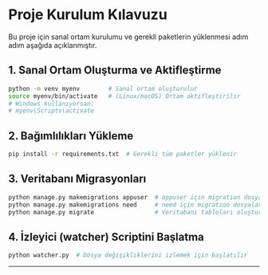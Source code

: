 # Proje Kurulum Kılavuzu

Bu proje için sanal ortam kurulumu ve gerekli paketlerin yüklenmesi adım adım aşağıda açıklanmıştır.

##  1. Sanal Ortam Oluşturma ve Aktifleştirme

```bash
python -m venv myenv        # Sanal ortam oluşturulur
source myenv/bin/activate   # (Linux/macOS) Ortam aktifleştirilir
# Windows kullanıyorsan:
# myenv\Scripts\activate
```

##  2. Bağımlılıkları Yükleme

```bash
pip install -r requirements.txt  # Gerekli tüm paketler yüklenir
```

##  3. Veritabanı Migrasyonları

```bash
python manage.py makemigrations appuser  # appuser için migration dosyaları oluşturulur
python manage.py makemigrations need     # need için migration dosyaları oluşturulur
python manage.py migrate                 # Veritabanı tabloları oluşturulur
```

## 4. İzleyici (watcher) Scriptini Başlatma

```bash
python watcher.py  # Dosya değişikliklerini izlemek için başlatılır
```

---